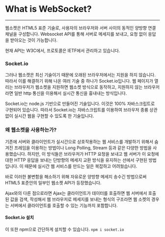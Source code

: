 # What is WebSocket?
---

웹소켓은 HTML5 표준 기술로, 사용자의 브라우저와 서버 사이의 동적인 양방향 연결 채널을 구성합니다.
Websocket API를 통해 서버로 메세지를 보내고, 요청 없이 응답을 받아오는 것이 가능합니다.

현재 API는 W3C에서, 프로토콜은 IETF에서 관리하고 있습니다.

### Socket.io
그러나 웹소캣은 최신 기술이기 때문에 오래된 브라우저에서는 지원을 하지 않습니다. 
따라서 이를 해결하기 위해 나온 여러 기술 중 하나가 Socket.io입니다.
웹 페이지가 열리는 브라우저가 웹소켓을 지원하면 웹소켓 방식으로 동작하고, 지원하지 않는 브라우저라면 일반 http 통신을 이용해서 실시간 통신을 흉내내는 방식입니다.

Socket.io는 node.js 기반으로 만들어진 기술입니다. 
이것은 100% 자바스크립트로 구현되어 있습니다.
따라서 Socket.io는 자바스크립트를 이용하여 브라우저 종륭 상관없이 실시간 웹을 구현할 수 있도록 한 기술입니다.

### 왜 웹소켓을 사용하는가?
기존에 서버와 클라이언트가 실시간으로 상호작용하는 웹 서비스를 개발하기 위해서 숨겨진 프레임을 이용하는 방법이나 Long Polling, Stream 등과 같은 다양한 방법을 사용했습니다. 하지만, 이 방식들은 브라우저가 HTTP 요청을 보내고 웹 서버가 이 요청에 대한 HTTP 응답을 보내는 단방향의 메세지 교환 방식을 유지하는 선에서 구현된 방법입니다. 이 때문에 실시간 웹 서비스를 만드는 일은 복잡하고 어려웠습니다.

바로 이러한 불변함을 해소하기 위해 자유로운 양방향 메세지 송수긴 방법으로써 HTML5 표준안의 일부인 웹소켓 API가 등장했습니다.

Ajax와의 다른 점으로라면 Ajax는 클라이언트가 데이터를 호출하면 웹 서버에서 호출된 값을 검색, 작성해서 웹 브라우저로 메세지를 보내는 형식의 구조라면 웹 소켓의 경우는 서버에서 클라이언트를 호출할 수 있는 기능까지 포함합니다.

#### Socket.io 설치
이 또한 npm으로 간단하게 설치할 수 있습니다.
`npm i socket.io`